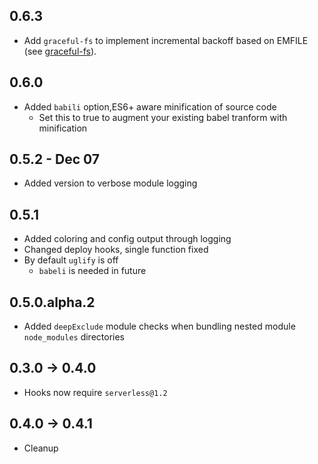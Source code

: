 ## 0.6.3
- Add `graceful-fs` to implement incremental backoff based on EMFILE (see [graceful-fs](https://github.com/isaacs/node-graceful-fs)).
## 0.6.0
- Added `babili` option,ES6+ aware minification of source code
  - Set this to true to augment your existing babel tranform with minification

## 0.5.2 - Dec 07
- Added version to verbose module logging

## 0.5.1
- Added coloring and config output through logging
- Changed deploy hooks, single function fixed
- By default `uglify` is off
  - `babeli` is needed in future

## 0.5.0.alpha.2
- Added `deepExclude` module checks when bundling nested module `node_modules` directories
## 0.3.0 -> 0.4.0
- Hooks now require `serverless@1.2`
## 0.4.0 -> 0.4.1
- Cleanup
